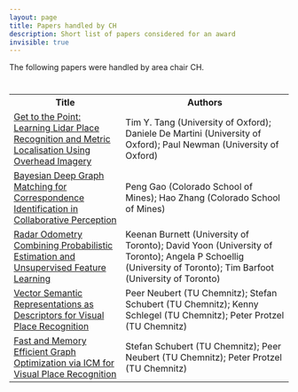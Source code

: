 ```yaml
---
layout: page
title: Papers handled by CH
description: Short list of papers considered for an award
invisible: true
---
```


The following papers were handled by area chair CH.

<table class="table" style="margin-top: 40px;">
<tr><th width="40%">Title</th><th width="60%">Authors</th></tr>

<tr><td><a href="../papers/003/">Get to the Point: Learning Lidar Place Recognition and Metric Localisation Using Overhead Imagery</a></td><td>Tim Y. Tang (University of Oxford); Daniele De Martini (University of Oxford); Paul Newman (University of Oxford)</td></tr>
<tr><td><a href="../papers/022/">Bayesian Deep Graph Matching for  Correspondence Identification in Collaborative Perception</a></td><td>Peng Gao (Colorado School of Mines); Hao Zhang (Colorado School of Mines)</td></tr>
<tr><td><a href="../papers/029/">Radar Odometry Combining Probabilistic Estimation and Unsupervised Feature Learning</a></td><td>Keenan Burnett (University of Toronto); David Yoon (University of Toronto); Angela P Schoellig (University of Toronto); Tim Barfoot (University of Toronto)</td></tr>
<tr><td><a href="../papers/083/">Vector Semantic Representations as Descriptors for Visual Place Recognition</a></td><td>Peer Neubert (TU Chemnitz); Stefan Schubert (TU Chemnitz); Kenny Schlegel (TU Chemnitz); Peter Protzel (TU Chemnitz)</td></tr>
<tr><td><a href="../papers/091/">Fast and Memory Efficient Graph Optimization via ICM for Visual Place Recognition</a></td><td>Stefan Schubert (TU Chemnitz); Peer Neubert (TU Chemnitz); Peter Protzel (TU Chemnitz)</td></tr>

</table>

